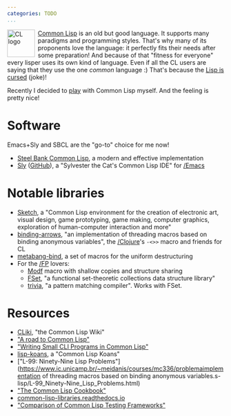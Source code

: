 ```yaml
---
categories: TODO
...
```


<img src="https://common-lisp.net/static/imgs/lisplogo.png" alt="CL logo" style="float:left;margin-right:0.5em;width:64px;height:64px">

[Common Lisp](https://common-lisp.net/) is an old but good language. It supports many paradigms and programming styles. That's why many of its proponents love the language: it perfectly fits their needs after some preparation! And because of that "fitness for everyone" every lisper uses its own kind of language. Even if all the CL users are saying that they use the one *common* language :) That's because the [Lisp is cursed](http://www.winestockwebdesign.com/Essays/Lisp_Curse.html) (joke)!

Recently I decided to [play](https://github.com/astynax/cl-pokedex) with Common Lisp myself. And the feeling is pretty nice!

# Software

Emacs+Sly and SBCL are the "go-to" choice for me now!

- [Steel Bank Common Lisp](http://www.sbcl.org/), a modern and effective implementation
- [Sly](https://joaotavora.github.io/sly/) ([GitHub](https://github.com/joaotavora/sly)), a "Sylvester the Cat's Common Lisp IDE" for [/Emacs]()

# Notable libraries

- [Sketch](https://github.com/vydd/sketch), a "Common Lisp environment for the creation of electronic art, visual design, game prototyping, game making, computer graphics, exploration of human-computer interaction and more"
- [binding-arrows](https://github.com/phoe/binding-arrows/), "an implementation of threading macros based on binding anonymous variables", the [/Clojure]()'s `-<>>` macro and friends for CL
- [metabang-bind](https://common-lisp.net/project/metabang-bind/index.html), a set of macros for the uniform destructuring
- For the [/FP]() lovers:
  - [Modf](https://github.com/smithzvk/modf) macro with shallow copies and structure sharing
  - [FSet](https://github.com/slburson/fset), "a functional set-theoretic collections data structure library"
  - [trivia](https://github.com/guicho271828/trivia), "a pattern matching compiler". Works with FSet.

# Resources

- [CLiki](https://www.cliki.net/), "the Common Lisp Wiki"
- ["A road to Common Lisp"](https://stevelosh.com/blog/2018/08/a-road-to-common-lisp/)
- ["Writing Small CLI Programs in Common Lisp"](https://stevelosh.com/blog/2021/03/small-common-lisp-cli-programs/)
- [lisp-koans](https://github.com/google/lisp-koans), a "Common Lisp Koans"
- ["L-99: Ninety-Nine Lisp Problems"](https://www.ic.unicamp.br/~meidanis/courses/mc336/problemaimplementation of threading macros based on binding anonymous variables.s-lisp/L-99_Ninety-Nine_Lisp_Problems.html)
- ["The Common Lisp Cookbook"](http://lispcookbook.github.io/cl-cookbook/)
- [common-lisp-libraries.readthedocs.io](https://common-lisp-libraries.readthedocs.io/)
- ["Comparison of Common Lisp Testing Frameworks"](https://sabracrolleton.github.io/testing-framework)